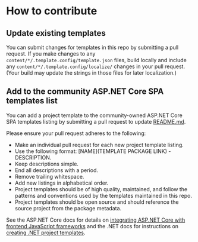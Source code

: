 # How to contribute

## Update existing templates

You can submit changes for templates in this repo by submitting a pull request. If you make changes to any
`content/*/.template.config/template.json` files, build locally and include any
`content/*/.template.config/localize/` changes in your pull request. (Your build may update the strings in those
files for later localization.)

## Add to the community ASP.NET Core SPA templates list

You can add a project template to the community-owned ASP.NET Core SPA templates listing by submitting a pull request to update [README.md](https://github.com/dotnet/spa-templates/blob/main/README.md).

Please ensure your pull request adheres to the following:

* Make an individual pull request for each new project template listing.
* Use the following format: \[NAME\]\(TEMPLATE PACKAGE LINK\) - DESCRIPTION.
* Keep descriptions simple.
* End all descriptions with a period.
* Remove trailing whitespace.
* Add new listings in alphabetical order.
* Project templates should be of high quality, maintained, and follow the patterns and conventions used by the templates maintained in this repo.
* Project templates should be open source and should reference the source project from the package metadata.

See the ASP.NET Core docs for details on [integrating ASP.NET Core with frontend JavaScript frameworks](https://aka.ms/aspnetcorespa) and the .NET docs for instructions on [creating .NET project templates](https://docs.microsoft.com/dotnet/core/tutorials/cli-templates-create-project-template).
